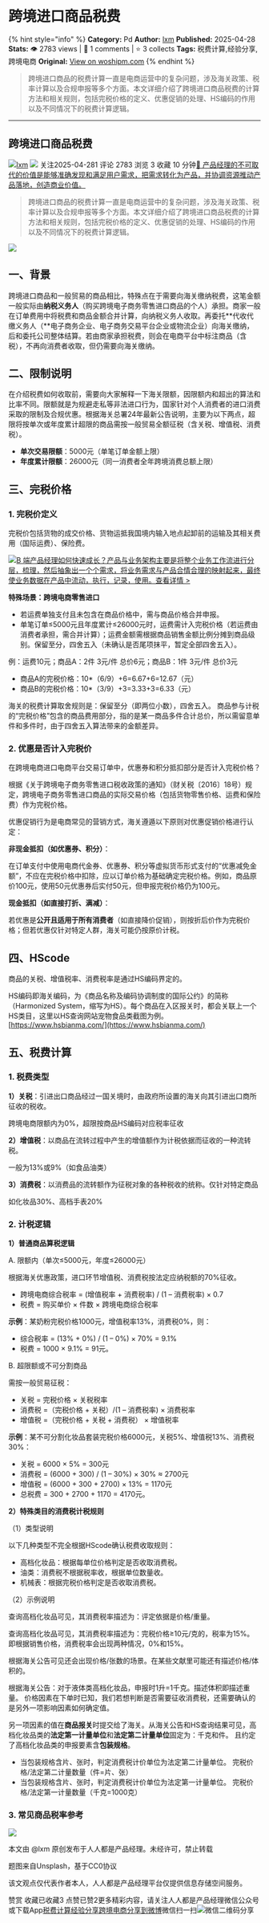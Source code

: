 # 跨境进口商品税费
{% hint style="info" %}
**Category:** Pd
**Author:** [lxm](https://www.woshipm.com/u/1078990)
**Published:** 2025-04-28  
**Stats:** 👁️ 2783 views | 💬 1 comments | ⭐ 3 collects
**Tags:** 税费计算,经验分享,跨境电商
**Original:** [View on woshipm.com](https://www.woshipm.com/pd/6210477.html)
{% endhint %}
> 跨境进口商品的税费计算一直是电商运营中的复杂问题，涉及海关政策、税率计算以及合规申报等多个方面。本文详细介绍了跨境进口商品税费的计算方法和相关规则，包括完税价格的定义、优惠促销的处理、HS编码的作用以及不同情况下的税费计算逻辑。

---

## 跨境进口商品税费

[![](https://static.woshipm.com/WX_U_202004_20200427210618_3928.jpg?imageView2/1/w/72/h/72/q/100)](https://www.woshipm.com/u/1078990)[lxm](https://www.woshipm.com/u/1078990) ![](https://static.woshipm.com/tag/1101_1@2x.png) 关注2025-04-281 评论 2783 浏览 3 收藏 10 分钟[🔗 产品经理的不可取代的价值是能够准确发现和满足用户需求，把需求转化为产品，并协调资源推动产品落地，创造商业价值。](https://ke.qidianla.com/courses/90pm)

> 跨境进口商品的税费计算一直是电商运营中的复杂问题，涉及海关政策、税率计算以及合规申报等多个方面。本文详细介绍了跨境进口商品税费的计算方法和相关规则，包括完税价格的定义、优惠促销的处理、HS编码的作用以及不同情况下的税费计算逻辑。

![](https://image.woshipm.com/2023/04/13/a17018d2-d9e9-11ed-a6e8-00163e0b5ff3.jpg)

## 一、背景

跨境进口商品和一般贸易的商品相比，特殊点在于需要向海关缴纳税费，这笔金额一般实际由**纳税义务人**（购买跨境电子商务零售进口商品的个人）承担。商家一般在订单费用中将税费和商品金额合并计算，向纳税义务人收取。再委托**代收代缴义务人（**电子商务企业、电子商务交易平台企业或物流企业）向海关缴纳，后和委托公司整体结算。若由商家承担税费，则会在电商平台中标注商品（含税），不再向消费者收取，但仍需要向海关缴纳。

## 二、限制说明

在介绍税费如何收取前，需要向大家解释一下海关限额，因限额内和超出的算法和比率不同。限额就是为规避走私等非法进口行为，国家针对个人消费者的进口消费采取的限制及合规优惠。根据海关总署24年最新公告说明，主要为以下两点，超限将按单次或年度累计超限的商品需按一般贸易全额征税（含关税、增值税、消费税）。

*   **单次交易限额**：5000元（单笔订单金额上限）
*   **年度累计限额**：26000元（同一消费者全年跨境消费总额上限）

## 三、完税价格

### 1\. 完税价定义

完税价包括货物的成交价格、货物运抵我国境内输入地点起卸前的运输及其相关费用（国际运费）、保险费。

[![](https://image.woshipm.com/2023/08/02/a53a469e-30e3-11ee-88e7-00163e0b5ff3.png)B 端产品经理如何快速成长？产品与业务架构主要是将整个业务工作流进行分层，梳理，然后抽象出一个个需求，将业务需求与产品合情合理的映射起来，最终使业务数据在产品中流动，执行，记录，使用。查看详情 >](https://ke.qidianla.com/courses/bcpm)

**特殊场景：跨境电商零售进口**

*   若运费单独支付且未包含在商品价格中，需与商品价格合并申报。
*   单笔订单≤5000元且年度累计≤26000元时，运费需计入完税价格（若运费由消费者承担，需合并计算）；运费金额需根据商品销售金额比例分摊到商品级别。保留至分，四舍五入（未确认是否尾项抹平，暂定全部四舍五入）。

例：运费10元；商品A：2件 3元/件 总价6元；商品B：1件 3元/件 总价3元

*   商品A的完税价格：10\*（6/9）+6=6.67+6=12.67（元）
*   商品B的完税价格：10\*（3/9）+3=3.33+3=6.33（元）

海关的税费计算取舍规则是：保留至分（即两位小数），四舍五入。 商品参与计税的“完税价格”包含的商品费用部分，指的是某一商品多件合计总价，所以需留意单件和多件时，由于四舍五入算法带来的金额差异。

### 2\. 优惠是否计入完税价

在跨境电商进口电商平台交易订单中，优惠券和积分抵扣部分是否计入完税价格？

根据《关于跨境电子商务零售进口税收政策的通知》（财关税〔2016〕18号）规定，跨境电子商务零售进口商品的实际交易价格（包括货物零售价格、运费和保险费）作为完税价格。

优惠促销行为是电商常见的营销方式，海关遵遁以下原则对优惠促销价格进行认定：

**非现金抵扣（如优惠券、积分）**：

在订单支付中使用电商代金券、优惠券、积分等虚拟货币形式支付的“优惠减免金额”，不应在完税价格中扣除，应以订单价格为基础确定完税价格。例如，商品原价100元，使用50元优惠券后实付50元，但申报完税价格仍为100元。

**现金抵扣（如直接打折、满减）**：

若优惠是**公开且适用于所有消费者**（如直接降价促销），则按折后价作为完税价格；但若优惠仅针对特定人群，海关可能仍按原价计税。

## 四、HScode

商品的关税、增值税率、消费税率是通过HS编码界定的。

HS编码即海关编码，为《商品名称及编码协调制度的国际公约》的简称（Harmonized System，缩写为HS）。每个商品在入区报关时，都会关联上一个HS类目，这里以HS查询网站宠物食品类截图为例。 [https://www.hsbianma.com/](https://www.hsbianma.com/)

## 五、税费计算

### 1\. 税费类型

**1）关税**：引进出口商品经过一国关境时，由政府所设置的海关向其引进出口商所征收的税收。

跨境电商限额内为0%，超限按商品HS编码对应税率征收

**2）增值税**：以商品在流转过程中产生的增值额作为计税依据而征收的一种流转税。

一般为13%或9%（如食品油类）

**3）消费税**：以消费品的流转额作为征税对象的各种税收的统称。仅针对特定商品

如化妆品30%、高档手表20%

### 2\. 计税逻辑

**1）普通商品算税逻辑**

A. 限额内（单次≤5000元，年度≤26000元）

根据海关优惠政策，进口环节增值税、消费税按法定应纳税额的70%征收。

*   跨境电商综合税率 = (增值税率 + 消费税率) / (1 – 消费税率) × 0.7
*   税费 = 购买单价 × 件数 × 跨境电商综合税率

**示例**：某奶粉完税价格1000元，增值税率13%，消费税0%，则：

*   综合税率 = (13% + 0%) / (1 – 0%) × 70% = 9.1%
*   税费 = 1000 × 9.1% = 91元。

B. 超限额或不可分割商品

需按一般贸易征税：

*   关税 = 完税价格 × 关税税率
*   消费税 =（完税价格 + 关税）/(1 – 消费税率) × 消费税率
*   增值税 =（完税价格 + 关税 + 消费税） × 增值税率

**示例**：某不可分割化妆品套装完税价格6000元，关税5%、增值税13%、消费税30%：

*   关税 = 6000 × 5% = 300元
*   消费税 = (6000 + 300) / (1 – 30%) × 30% ≈ 2700元
*   增值税 = (6000 + 300 + 2700) × 13% = 1170元
*   总税费 = 300 + 2700 + 1170 = 4170元。

**2）特殊类目的消费税计税规则**

（1）类型说明

以下几种类型不完全根据HScode确认税费收取规则：

*   高档化妆品：根据每单位价格判定是否收取消费税。
*   油类：消费税不根据税率收，根据单位数量收。
*   机械表：根据完税价格判定是否收取消费税。

（2）示例说明

查询高档化妆品可见，其消费税率描述为：评定依据是价格/重量。

查询高档化妆品可见，其消费税率描述为：完税价格≥10元/克的，税率为15%。即根据销售价格，消费税率会出现两种情况，0%和15%。

根据海关公告可见还会出现价格/张数的场景。在某些文献里可能还有描述价格/体积的。

根据海关公告：对于液体类高档化妆品，申报时1升=1千克。描述体积即描述重量。 价格因素在下单时已知，我们若想判断是否需要征收消费税，还需要确认的是另外一项影响因素如何确定值。

另一项因素的值在**商品报关**时提交给了海关。从海关公告和HS查询结果可见，高档化妆品类的**法定第一计量单位**和**法定第二计量单位**固定为：千克和件。 且约定了高档化妆品类的申报要素含**包装规格**。

*   当包装规格含片、张时，判定消费税计价单位为法定第二计量单位。 完税价格/法定第二计量数量（件=片、张）
*   当包装规格含片、张时，判定消费税计价单位为法定第一计量单位。 完税价格/法定第一计量数量（千克=1000克）

### 3\. 常见商品税率参考

![](https://image.woshipm.com/2025/04/27/17ae881a-2337-11f0-b1a0-00163e09d72f.png)

本文由 @lxm 原创发布于人人都是产品经理。未经许可，禁止转载

题图来自Unsplash，基于CC0协议

该文观点仅代表作者本人，人人都是产品经理平台仅提供信息存储空间服务。

赞赏 收藏已收藏3 点赞已赞2更多精彩内容，请关注人人都是产品经理微信公众号或下载App[税费计算](https://www.woshipm.com/tag/%e7%a8%8e%e8%b4%b9%e8%ae%a1%e7%ae%97)[经验分享](https://www.woshipm.com/tag/%e7%bb%8f%e9%aa%8c%e5%88%86%e4%ba%ab)[跨境电商](https://www.woshipm.com/tag/%e8%b7%a8%e5%a2%83%e7%94%b5%e5%95%86)[分享到微博](https://service.weibo.com/share/share.php?appkey=2775287854&title=跨境进口商品税费&url=https://www.woshipm.com/pd/6210477.html&pic=https://image.woshipm.com/2023/04/13/a17018d2-d9e9-11ed-a6e8-00163e0b5ff3.jpg)微信扫一扫![微信二维码](https://api.pwmqr.com/qrcode/create/?url=https://www.woshipm.com/pd/6210477.html)分享